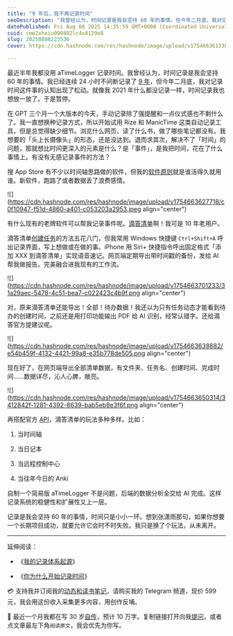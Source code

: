 ```yaml
---
title: "9 年后，我不再记录时间"
seoDescription: "我曾经认为，时间记录是我会坚持 60 年的事情。但今年二月底，我对记录时间这件事的认知出现了松动。"
datePublished: Fri Aug 08 2025 14:35:59 GMT+0000 (Coordinated Universal Time)
cuid: cme2xhxiu000402lc4x8129o8
slug: 20250808223536
cover: https://cdn.hashnode.com/res/hashnode/image/upload/v1754663613380/0224a744-82b2-4129-b870-101718d78d99.jpeg

---
```


最近半年我都没用 aTimeLogger 记录时间。我曾经认为，时间记录是我会坚持 60 年的事情。我已经连续 24 小时不间断记录了 [9 年](https://mp.weixin.qq.com/s/iufaGiryP9kOomakbNpdOg)，但今年二月底，我对记录时间这件事的认知出现了松动。就像我 2021 年什么都没记录一样，时间记录我也想放一放了。于是暂停。

在 GPT 三个月一个大版本的今天，手动记录除了强提醒和一点仪式感也不剩什么了。我一直想换种记录方式，所以开始试用 Rize 和 ManicTime 这类自动记录工具，但是总觉得缺少细节。浏览什么网页、读了什么书，做了哪些笔记都没有。我想要的「头上长摄像头」的形态，还是没达到。退而求其次，解决不了「时间」的问题，那就想比时间更深入的元素是什么？是「事件」，是我把时间，花在了什么事情上。有没有无感记录事件的方法？

搜 App Store 有不少以时间轴思路做的软件，但我的[软件原则](https://mp.weixin.qq.com/s/WKGXxlabl1BPUfQVIWE0hQ)就是谁活得久就用谁。新软件，跑路了或者数据丢了浪费感情。

![](https://cdn.hashnode.com/res/hashnode/image/upload/v1754663627718/c0f10947-f51d-4860-a401-c053203a2953.jpeg align="center")

有什么现有的老牌软件可以帮我记录事件呢。[滴答清单](https://dida365.com/wechatInvite?c%3D0%26p%3Dxeh9ull6%26t%3D0)啊！我可是 10 年老用户。

滴答清单[创建任务](https://help.dida365.com/articles/6950658877373284352)的方法五花八门，但我常用 Windows 快捷键 `Ctrl+Shift+A` 呼出记录界面，写上想做或在做的事。iPhone 用 Siri+ 快捷指令呼出固定格式「添加 XXX 到滴答清单」实现语音速记。网页端定期导出带时间戳的备份，发给 AI 帮我做报告。完美融合进我现有的工作流。

![](https://cdn.hashnode.com/res/hashnode/image/upload/v1754663701233/31a29aec-5478-4c51-bea7-c022423c4b9f.png align="center")

对，原来滴答清单还能导出！全部！待办数据！我还以为只有任务动态才能看到待办的创建时间，之前还是用打印功能输出 PDF 给 AI 识别，经常认错字。还给滴答官方提建议呢。

![](https://cdn.hashnode.com/res/hashnode/image/upload/v1754663638882/e54b459f-4132-4421-99a8-e35b778de505.png align="center")

现在好了，在网页端导出全部清单数据，有文件夹、任务名、创建时间、完成时间……数据详尽，沁人心脾，敞亮。

![](https://cdn.hashnode.com/res/hashnode/image/upload/v1754663650314/3412842f-1281-4392-8639-bab5eb8e3f6f.png align="center")

再搭配官方 [API](https://developer.dida365.com/api#/openapi?id=dida365-open-api)，滴答清单的玩法多种多样。比如：

1. 当时间轴
    
2. 当日记本
    
3. 当远程控制中心
    
4. 当往年今日的 Anki
    

自制一个简易版 aTimeLogger 不是问题，后端的数据分析全交给 AI 完成。这样记录系统的稳健性和扩展性又上一层。

记录是我会坚持 60 年的事情，时间只是小小一环。想到张潇雨那句，如果你想要一个长期项目成功，就要允许它会时不时失败。我只是换了个玩法，从未离开。

---

延伸阅读：

* 《[我的记录体系起源](https://mp.weixin.qq.com/s/iufaGiryP9kOomakbNpdOg)》
    
* 《[你为什么开始记录时间](https://mp.weixin.qq.com/s/a--RLI5v2Bsp3IRkTvOnVw)》
    

💳 支持我并订阅我的[动态和读书笔记](https://mp.weixin.qq.com/s/u9sg3KBe9k3L3oOUZcRd5w)，请购买我的 Telegram 频道，现价 599 元，我会用这份收入采集更多内容，用创作反哺。

📖 最近一个月我都在写 30 岁[自传](https://mp.weixin.qq.com/s?__biz=MzI3MzU5MDA1OQ==&mid=2247488741&idx=1&sn=3aca11b2f15bcb82156b45c8a69ae937&chksm=eb21a6a1dc562fb7bbf6242bc1a68995eba7b560a49627ac031e129b33aa29a624896186a2a3#rd)，预计 10 万字。复制链接打开向我[提问](https://wj.qq.com/s2/15897499/4fe9/)，或者点文章最左下角`阅读原文`，我会优先为你写。